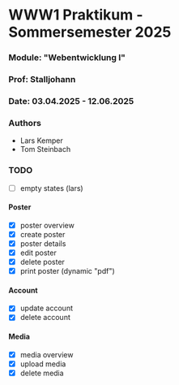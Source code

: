 # WWW1 Praktikum - Sommersemester 2025

### Module: "Webentwicklung I"

### Prof: Stalljohann

### Date: 03.04.2025 - 12.06.2025

### Authors

- Lars Kemper
- Tom Steinbach

### TODO

- [ ] empty states (lars)

#### Poster

- [x] poster overview
- [x] create poster
- [x] poster details
- [x] edit poster
- [x] delete poster
- [x] print poster (dynamic "pdf")

#### Account

- [x] update account
- [x] delete account

#### Media

- [x] media overview
- [x] upload media
- [x] delete media

